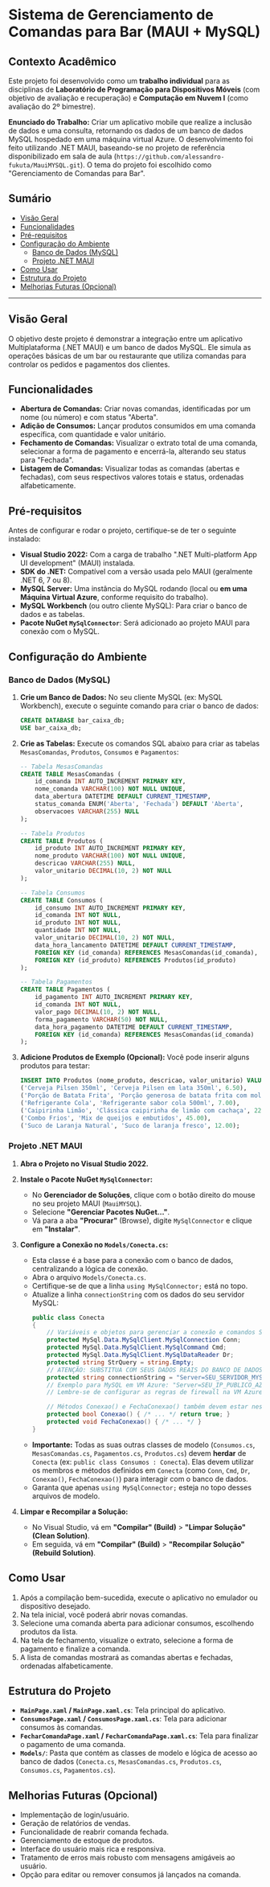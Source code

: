 # Sistema de Gerenciamento de Comandas para Bar (MAUI + MySQL)

## Contexto Acadêmico

Este projeto foi desenvolvido como um **trabalho individual** para as disciplinas de **Laboratório de Programação para Dispositivos Móveis** (com objetivo de avaliação e recuperação) e **Computação em Nuvem I** (como avaliação do 2º bimestre).

**Enunciado do Trabalho:**
Criar um aplicativo mobile que realize a inclusão de dados e uma consulta, retornando os dados de um banco de dados MySQL hospedado em uma máquina virtual Azure. O desenvolvimento foi feito utilizando .NET MAUI, baseando-se no projeto de referência disponibilizado em sala de aula (`https://github.com/alessandro-fukuta/MauiMYSQL.git`). O tema do projeto foi escolhido como "Gerenciamento de Comandas para Bar".

## Sumário

* [Visão Geral](#visão-geral)
* [Funcionalidades](#funcionalidades)
* [Pré-requisitos](#pré-requisitos)
* [Configuração do Ambiente](#configuração-do-ambiente)
    * [Banco de Dados (MySQL)](#banco-de-dados-mysql)
    * [Projeto .NET MAUI](#projeto-net-maui)
* [Como Usar](#como-usar)
* [Estrutura do Projeto](#estrutura-do-projeto)
* [Melhorias Futuras (Opcional)](#melhorias-futuras-opcional)

---

## Visão Geral

O objetivo deste projeto é demonstrar a integração entre um aplicativo Multiplataforma (.NET MAUI) e um banco de dados MySQL. Ele simula as operações básicas de um bar ou restaurante que utiliza comandas para controlar os pedidos e pagamentos dos clientes.

## Funcionalidades

* **Abertura de Comandas:** Criar novas comandas, identificadas por um nome (ou número) e com status "Aberta".
* **Adição de Consumos:** Lançar produtos consumidos em uma comanda específica, com quantidade e valor unitário.
* **Fechamento de Comandas:** Visualizar o extrato total de uma comanda, selecionar a forma de pagamento e encerrá-la, alterando seu status para "Fechada".
* **Listagem de Comandas:** Visualizar todas as comandas (abertas e fechadas), com seus respectivos valores totais e status, ordenadas alfabeticamente.

## Pré-requisitos

Antes de configurar e rodar o projeto, certifique-se de ter o seguinte instalado:

* **Visual Studio 2022:** Com a carga de trabalho ".NET Multi-platform App UI development" (MAUI) instalada.
* **SDK do .NET:** Compatível com a versão usada pelo MAUI (geralmente .NET 6, 7 ou 8).
* **MySQL Server:** Uma instância do MySQL rodando (local ou **em uma Máquina Virtual Azure**, conforme requisito do trabalho).
* **MySQL Workbench** (ou outro cliente MySQL): Para criar o banco de dados e as tabelas.
* **Pacote NuGet `MySqlConnector`**: Será adicionado ao projeto MAUI para conexão com o MySQL.

## Configuração do Ambiente

### Banco de Dados (MySQL)

1.  **Crie um Banco de Dados:**
    No seu cliente MySQL (ex: MySQL Workbench), execute o seguinte comando para criar o banco de dados:
    ```sql
    CREATE DATABASE bar_caixa_db;
    USE bar_caixa_db;
    ```

2.  **Crie as Tabelas:**
    Execute os comandos SQL abaixo para criar as tabelas `MesasComandas`, `Produtos`, `Consumos` e `Pagamentos`:

    ```sql
    -- Tabela MesasComandas
    CREATE TABLE MesasComandas (
        id_comanda INT AUTO_INCREMENT PRIMARY KEY,
        nome_comanda VARCHAR(100) NOT NULL UNIQUE,
        data_abertura DATETIME DEFAULT CURRENT_TIMESTAMP,
        status_comanda ENUM('Aberta', 'Fechada') DEFAULT 'Aberta',
        observacoes VARCHAR(255) NULL
    );

    -- Tabela Produtos
    CREATE TABLE Produtos (
        id_produto INT AUTO_INCREMENT PRIMARY KEY,
        nome_produto VARCHAR(100) NOT NULL UNIQUE,
        descricao VARCHAR(255) NULL,
        valor_unitario DECIMAL(10, 2) NOT NULL
    );

    -- Tabela Consumos
    CREATE TABLE Consumos (
        id_consumo INT AUTO_INCREMENT PRIMARY KEY,
        id_comanda INT NOT NULL,
        id_produto INT NOT NULL,
        quantidade INT NOT NULL,
        valor_unitario DECIMAL(10, 2) NOT NULL,
        data_hora_lancamento DATETIME DEFAULT CURRENT_TIMESTAMP,
        FOREIGN KEY (id_comanda) REFERENCES MesasComandas(id_comanda),
        FOREIGN KEY (id_produto) REFERENCES Produtos(id_produto)
    );

    -- Tabela Pagamentos
    CREATE TABLE Pagamentos (
        id_pagamento INT AUTO_INCREMENT PRIMARY KEY,
        id_comanda INT NOT NULL,
        valor_pago DECIMAL(10, 2) NOT NULL,
        forma_pagamento VARCHAR(50) NOT NULL,
        data_hora_pagamento DATETIME DEFAULT CURRENT_TIMESTAMP,
        FOREIGN KEY (id_comanda) REFERENCES MesasComandas(id_comanda)
    );
    ```

3.  **Adicione Produtos de Exemplo (Opcional):**
    Você pode inserir alguns produtos para testar:
    ```sql
    INSERT INTO Produtos (nome_produto, descricao, valor_unitario) VALUES
    ('Cerveja Pilsen 350ml', 'Cerveja Pilsen em lata 350ml', 6.50),
    ('Porção de Batata Frita', 'Porção generosa de batata frita com molho', 28.00),
    ('Refrigerante Cola', 'Refrigerante sabor cola 500ml', 7.00),
    ('Caipirinha Limão', 'Clássica caipirinha de limão com cachaça', 22.00),
    ('Combo Frios', 'Mix de queijos e embutidos', 45.00),
    ('Suco de Laranja Natural', 'Suco de laranja fresco', 12.00);
    ```

### Projeto .NET MAUI

1.  **Abra o Projeto no Visual Studio 2022.**

2.  **Instale o Pacote NuGet `MySqlConnector`:**
    * No **Gerenciador de Soluções**, clique com o botão direito do mouse no seu projeto MAUI (`MauiMYSQL`).
    * Selecione **"Gerenciar Pacotes NuGet..."**.
    * Vá para a aba **"Procurar"** (Browse), digite `MySqlConnector` e clique em **"Instalar"**.

3.  **Configure a Conexão no `Models/Conecta.cs`:**
    * Esta classe é a base para a conexão com o banco de dados, centralizando a lógica de conexão.
    * Abra o arquivo `Models/Conecta.cs`.
    * Certifique-se de que a linha `using MySqlConnector;` está no topo.
    * Atualize a linha `connectionString` com os dados do seu servidor MySQL:
        ```csharp
        public class Conecta
        {
            // Variáveis e objetos para gerenciar a conexão e comandos SQL
            protected MySql.Data.MySqlClient.MySqlConnection Conn;
            protected MySql.Data.MySqlClient.MySqlCommand Cmd;
            protected MySql.Data.MySqlClient.MySqlDataReader Dr;
            protected string StrQuery = string.Empty;
            // ATENÇÃO: SUBSTITUA COM SEUS DADOS REAIS DO BANCO DE DADOS
            protected string connectionString = "Server=SEU_SERVIDOR_MYSQL;Port=3306;Database=bar_caixa_db;Uid=SEU_USUARIO;Pwd=SUA_SENHA;";
            // Exemplo para MySQL em VM Azure: "Server=SEU_IP_PUBLICO_AZURE;Port=3306;Database=bar_caixa_db;Uid=SEU_USUARIO_MYSQL;Pwd=SUA_SENHA_MYSQL;";
            // Lembre-se de configurar as regras de firewall na VM Azure para permitir a conexão.

            // Métodos Conexao() e FechaConexao() também devem estar nesta classe.
            protected bool Conexao() { /* ... */ return true; }
            protected void FechaConexao() { /* ... */ }
        }
        ```
    * **Importante:** Todas as suas outras classes de modelo (`Consumos.cs`, `MesasComandas.cs`, `Pagamentos.cs`, `Produtos.cs`) devem **herdar** de `Conecta` (ex: `public class Consumos : Conecta`). Elas devem utilizar os membros e métodos definidos em `Conecta` (como `Conn`, `Cmd`, `Dr`, `Conexao()`, `FechaConexao()`) para interagir com o banco de dados.
    * Garanta que apenas `using MySqlConnector;` esteja no topo desses arquivos de modelo.

4.  **Limpar e Recompilar a Solução:**
    * No Visual Studio, vá em **"Compilar" (Build)** > **"Limpar Solução" (Clean Solution)**.
    * Em seguida, vá em **"Compilar" (Build)** > **"Recompilar Solução" (Rebuild Solution)**.

## Como Usar

1.  Após a compilação bem-sucedida, execute o aplicativo no emulador ou dispositivo desejado.
2.  Na tela inicial, você poderá abrir novas comandas.
3.  Selecione uma comanda aberta para adicionar consumos, escolhendo produtos da lista.
4.  Na tela de fechamento, visualize o extrato, selecione a forma de pagamento e finalize a comanda.
5.  A lista de comandas mostrará as comandas abertas e fechadas, ordenadas alfabeticamente.

## Estrutura do Projeto

* **`MainPage.xaml` / `MainPage.xaml.cs`**: Tela principal do aplicativo.
* **`ConsumosPage.xaml` / `ConsumosPage.xaml.cs`**: Tela para adicionar consumos às comandas.
* **`FecharComandaPage.xaml` / `FecharComandaPage.xaml.cs`**: Tela para finalizar o pagamento de uma comanda.
* **`Models/`**: Pasta que contém as classes de modelo e lógica de acesso ao banco de dados (`Conecta.cs`, `MesasComandas.cs`, `Produtos.cs`, `Consumos.cs`, `Pagamentos.cs`).

## Melhorias Futuras (Opcional)

* Implementação de login/usuário.
* Geração de relatórios de vendas.
* Funcionalidade de reabrir comanda fechada.
* Gerenciamento de estoque de produtos.
* Interface do usuário mais rica e responsiva.
* Tratamento de erros mais robusto com mensagens amigáveis ao usuário.
* Opção para editar ou remover consumos já lançados na comanda.
